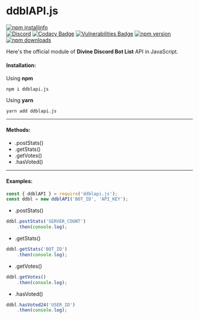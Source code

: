 # ddblAPI.js
[![npm installinfo](https://nodei.co/npm/ddblapi.js.png?downloads=true&stars=true)](https://www.npmjs.com/package/ddblapi.js)<br>
[![Discord](https://discordapp.com/api/guilds/454933217666007052/widget.png)](https://discord.gg/8b2YahE)
[![Codacy Badge](https://api.codacy.com/project/badge/Grade/4e138d2f45ee449bbc73b73d6a107fe2)](https://github.com/Sworder71/ddblAPI.js)
[![Vulnerabilities Badge](https://snyk.io/test/github/Sworder71/ddblAPI.js/badge.svg?targetFile=package.json)](https://github.com/Sworder71/ddblAPI.js)
[![npm version](https://img.shields.io/npm/v/ddblapi.js.svg?maxAge=3600)](https://www.npmjs.com/package/ddblapi.js)
[![npm downloads](https://img.shields.io/npm/dt/ddblapi.js.svg?maxAge=3600)](https://www.npmjs.com/package/ddblapi.js)

Here's the official module of **Divine Discord Bot List** API in JavaScript.
#### Installation:

Using **npm**

`npm i ddblapi.js`

Using **yarn**

`yarn add ddblapi.js`
<hr>

#### Methods:
- .postStats()
- .getStats()
- .getVotes()
- .hasVoted()
<hr>

#### Examples:
```js
const { ddblAPI } = require('ddblapi.js');
const ddbl = new ddblAPI('BOT_ID', 'API_KEY');
```

- .postStats()
```js
ddbl.postStats('SERVER_COUNT')
    .then(console.log);
```

- .getStats()
```js
ddbl.getStats('BOT_ID')
    .then(console.log);
```

- .getVotes()
```js
ddbl.getVotes()
    .then(console.log);
```

- .hasVoted()
```js
ddbl.hasVoted24('USER_ID')
    .then(console.log);
```
